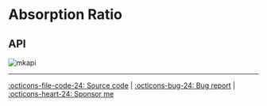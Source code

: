 # Absorption Ratio

## API

![mkapi](frds.measures.absorption_ratio|short)

---

[:octicons-file-code-24: Source code](https://github.com/mgao6767/frds/blob/master/frds/measures/func_absorption_ratio.py) | [:octicons-bug-24: Bug report](https://github.com/mgao6767/frds/issues/new?assignees=mgao6767&labels=&template=bug_report.md&title=%5BBUG%5D) | [:octicons-heart-24: Sponsor me](https://github.com/sponsors/mgao6767)